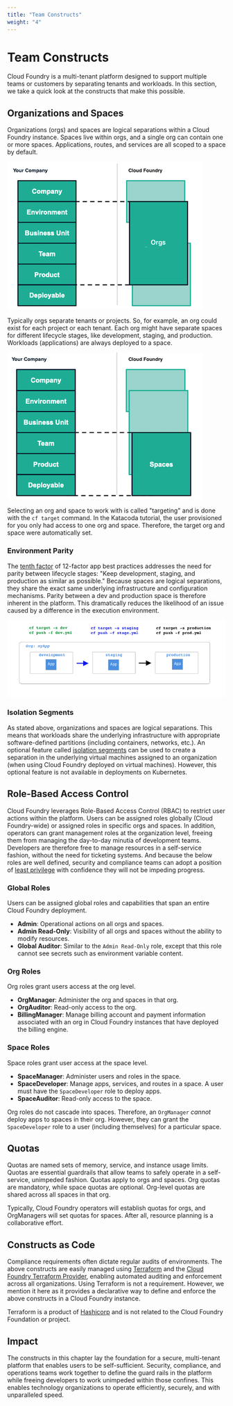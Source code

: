 ```yaml
---
title: "Team Constructs"
weight: "4"
---
```


# Team Constructs

Cloud Foundry is a multi-tenant platform designed to support multiple teams or customers by separating tenants and workloads. In this section, we take a quick look at the constructs that make this possible.

## Organizations and Spaces

Organizations (orgs) and spaces are logical separations within a Cloud Foundry instance. Spaces live within orgs, and a single org can contain one or more spaces. Applications, routes, and services are all scoped to a space by default.

![Mapping organizations image](images/mapping_organizations.png)

Typically orgs separate tenants or projects. So, for example, an org could exist for each project or each tenant. Each org might have separate spaces for different lifecycle stages, like development, staging, and production. Workloads (applications) are always deployed to a space.

![Mapping spaces image](images/mapping_spaces.png)

Selecting an org and space to work with is called "targeting" and is done with the `cf target` command. In the Katacoda tutorial, the user provisioned for you only had access to one org and space. Therefore, the target org and space were automatically set.

### Environment Parity

The [tenth factor](https://12factor.net/dev-prod-parity) of 12-factor app best practices addresses the need for parity between lifecycle stages: "Keep development, staging, and production as similar as possible." Because spaces are logical separations, they share the exact same underlying infrastructure and configuration mechanisms. Parity between a dev and production space is therefore inherent in the platform. This dramatically reduces the likelihood of an issue caused by a difference in the execution environment.

![Environment parity image](images/environment-parity.png)

### Isolation Segments

As stated above, organizations and spaces are logical separations. This means that workloads share the underlying infrastructure with appropriate software-defined partitions (including containers, networks, etc.). An optional feature called [isolation segments](https://docs.cloudfoundry.org/adminguide/isolation-segments.html) can be used to create a separation in the underlying virtual machines assigned to an organization (when using Cloud Foundry deployed on virtual machines). However, this optional feature is not available in deployments on Kubernetes.

## Role-Based Access Control

Cloud Foundry leverages Role-Based Access Control (RBAC) to restrict user actions within the platform. Users can be assigned roles globally (Cloud Foundry-wide) or assigned roles in specific orgs and spaces. In addition, operators can grant management roles at the organization level, freeing them from managing the day-to-day minutia of development teams. Developers are therefore free to manage resources in a self-service fashion, without the need for ticketing systems. And because the below roles are well defined, security and compliance teams can adopt a position of [least privilege](https://en.wikipedia.org/wiki/Principle_of_least_privilege) with confidence they will not be impeding progress.

### Global Roles

Users can be assigned global roles and capabilities that span an entire Cloud Foundry deployment. 

* **Admin**: Operational actions on all orgs and spaces.
* **Admin Read-Only**: Visibility of all orgs and spaces without the ability to modify resources.
* **Global Auditor**: Similar to the `Admin Read-Only` role, except that this role cannot see secrets such as environment variable content.

### Org Roles

Org roles grant users access at the org level.

* **OrgManager**: Administer the org and spaces in that org.
* **OrgAuditor**: Read-only access to the org.
* **BillingManager**: Manage billing account and payment information associated with an org in Cloud Foundry instances that have deployed the billing engine.

### Space Roles

Space roles grant user access at the space level.

* **SpaceManager**: Administer users and roles in the space.
* **SpaceDeveloper**: Manage apps, services, and routes in a space. A user must have the `SpaceDeveloper` role to deploy apps.
* **SpaceAuditor**: Read-only access to the space.

Org roles do not cascade into spaces. Therefore, an `OrgManager` *cannot* deploy apps to spaces in their org. However, they can grant the `SpaceDeveloper` role to a user (including themselves) for a particular space.

## Quotas

Quotas are named sets of memory, service, and instance usage limits. Quotas are essential guardrails that allow teams to safely operate in a self-service, unimpeded fashion. Quotas apply to orgs and spaces. Org quotas are mandatory, while space quotas are optional. Org-level quotas are shared across all spaces in that org.

Typically, Cloud Foundry operators will establish quotas for orgs, and OrgManagers will set quotas for spaces. After all, resource planning is a collaborative effort.

## Constructs as Code

Compliance requirements often dictate regular audits of environments. The above constructs are easily managed using [Terraform](https://www.terraform.io/) and the [Cloud Foundry Terraform Provider](https://registry.terraform.io/providers/cloudfoundry-community/cloudfoundry/latest), enabling automated auditing and enforcement across all organizations. Using Terraform is not a requirement. However, we mention it here as it provides a declarative way to define and enforce the above constructs in a Cloud Foundry instance.

Terraform is a product of [Hashicorp](https://www.hashicorp.com/) and is not related to the Cloud Foundry Foundation or project.

## Impact

The constructs in this chapter lay the foundation for a secure, multi-tenant platform that enables users to be self-sufficient. Security, compliance, and operations teams work together to define the guard rails in the platform while freeing developers to work unimpeded within those confines. This enables technology organizations to operate efficiently, securely, and with unparalleled speed.

